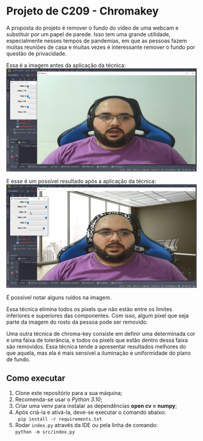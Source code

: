 # Projeto de C209 - Chromakey
A proposta do projeto é remover o fundo do vídeo de uma webcam e substituir por um papel de parede.
Isso tem uma grande utilidade, especialmente nesses tempos de pandemias, em que as pessoas fazem muitas reuniões de casa e muitas vezes é interessante remover o fundo por questão de privacidade.

Essa é a imagem antes da aplicação da técnica:
<img src="src/images/before.png" style="width: 60vw">

E esse é um possível resultado após a aplicação da técnica:
<img src="src/images/after.png" style="width: 60vw">

É possível notar alguns ruídos na imagem.

Essa técnica elimina todos os pixels que não estão entre os limites inferiores e superiores das componentes.
Com isso, algum pixel que seja parte da imagem do rosto da pessoa pode ser removido.

Uma outra técnica de chroma-key consiste em definir uma determinada cor e uma faixa de tolerância, 
e todos os pixels que estão dentro dessa faixa são removidos. Essa técnica tende a apresentar resultados melhores
do que aquela, mas ela é mais sensível a iluminação e uniformidade do plano de fundo.

## Como executar

1. Clone este repositório para a sua máquina;
2. Recomenda-se usar o _Python 3.10_;
3. Criar uma venv para instalar as dependências **open cv** e **numpy**; 
4. Após criá-la e ativá-la, deve-se executar o comando abaixo:
<br> <code>
pip install -r requirements.txt
</code><br>
5. Rodar <code>index.py</code> através da IDE ou pela linha de comando:
<br><code>python -m src/index.py</code><br>